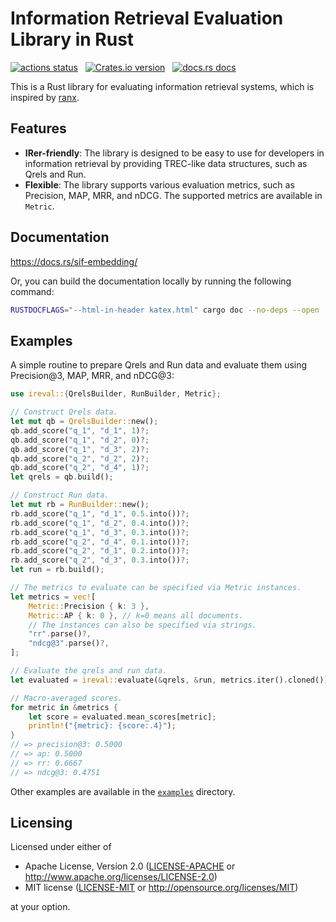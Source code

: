 # Information Retrieval Evaluation Library in Rust

<p align="left">
    <a href="https://github.com/kampersanda/ireval/actions/workflows/rust.yml?query=branch%3Amain"><img src="https://img.shields.io/github/actions/workflow/status/kampersanda/ireval/rust.yml?branch=main&style=flat-square" alt="actions status" /></a>
    &nbsp;
    <a href="https://crates.io/crates/ireval"><img src="https://img.shields.io/crates/v/ireval.svg?style=flat-square" alt="Crates.io version" /></a>
    &nbsp;
    <a href="https://docs.rs/ireval"><img src="https://img.shields.io/badge/docs-latest-blue.svg?style=flat-square" alt="docs.rs docs" /></a>
</p>

This is a Rust library for evaluating information retrieval systems,
which is inspired by [ranx](https://github.com/AmenRa/ranx).

## Features

* **IRer-friendly**:
    The library is designed to be easy to use for developers in information retrieval
    by providing TREC-like data structures, such as Qrels and Run.
* **Flexible**:
    The library supports various evaluation metrics, such as Precision, MAP, MRR, and nDCG.
    The supported metrics are available in `Metric`.

## Documentation

https://docs.rs/sif-embedding/

Or, you can build the documentation locally by running the following command:

```sh
RUSTDOCFLAGS="--html-in-header katex.html" cargo doc --no-deps --open
```

## Examples

A simple routine to prepare Qrels and Run data
and evaluate them using Precision@3, MAP, MRR, and nDCG@3:

```rust
use ireval::{QrelsBuilder, RunBuilder, Metric};

// Construct Qrels data.
let mut qb = QrelsBuilder::new();
qb.add_score("q_1", "d_1", 1)?;
qb.add_score("q_1", "d_2", 0)?;
qb.add_score("q_1", "d_3", 2)?;
qb.add_score("q_2", "d_2", 2)?;
qb.add_score("q_2", "d_4", 1)?;
let qrels = qb.build();

// Construct Run data.
let mut rb = RunBuilder::new();
rb.add_score("q_1", "d_1", 0.5.into())?;
rb.add_score("q_1", "d_2", 0.4.into())?;
rb.add_score("q_1", "d_3", 0.3.into())?;
rb.add_score("q_2", "d_4", 0.1.into())?;
rb.add_score("q_2", "d_1", 0.2.into())?;
rb.add_score("q_2", "d_3", 0.3.into())?;
let run = rb.build();

// The metrics to evaluate can be specified via Metric instances.
let metrics = vec![
    Metric::Precision { k: 3 },
    Metric::AP { k: 0 }, // k=0 means all documents.
    // The instances can also be specified via strings.
    "rr".parse()?,
    "ndcg@3".parse()?,
];

// Evaluate the qrels and run data.
let evaluated = ireval::evaluate(&qrels, &run, metrics.iter().cloned())?;

// Macro-averaged scores.
for metric in &metrics {
    let score = evaluated.mean_scores[metric];
    println!("{metric}: {score:.4}");
}
// => precision@3: 0.5000
// => ap: 0.5000
// => rr: 0.6667
// => ndcg@3: 0.4751
```

Other examples are available in the [`examples`](https://github.com/kampersanda/ireval/tree/main/examples) directory.

## Licensing

Licensed under either of

 * Apache License, Version 2.0
   ([LICENSE-APACHE](LICENSE-APACHE) or http://www.apache.org/licenses/LICENSE-2.0)
 * MIT license
   ([LICENSE-MIT](LICENSE-MIT) or http://opensource.org/licenses/MIT)

at your option.
